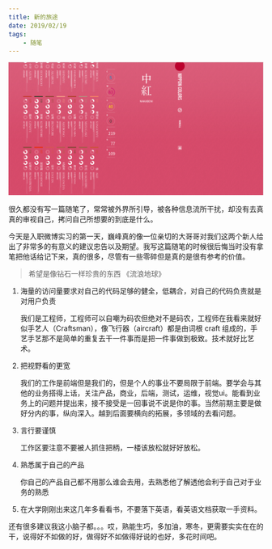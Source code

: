 ```yaml
---
title: 新的旅途
date: 2019/02/19
tags:
	- 随笔
---
```


![](/img/newt.png)

很久都没有写一篇随笔了，常常被外界所引导，被各种信息流所干扰，却没有去真真的审视自己，拷问自己所想要的到底是什么。

今天是入职微博实习的第一天，巍峰真的像一位亲切的大哥哥对我们这两个新人给出了非常多的有意义的建议忠告以及期望。我写这篇随笔的时候很后悔当时没有拿笔把他话给记下来，真的很多，尽管有一些零碎但是真的是很有参考的价值。

> 希望是像钻石一样珍贵的东西
>                             《流浪地球》

<!--more-->

1. 海量的访问量要求对自己的代码足够的健全，低耦合，对自己的代码负责就是对用户负责

   我们是工程师，工程师可以自嘲为码农但绝对不是码农，工程师在我看来就好似手艺人（Craftsman），像飞行器（aircraft）都是由词根 craft 组成的，手艺手艺那不是简单的重复去干一件事而是把一件事做到极致。技术就好比艺术。

2. 把视野看的更宽

   我们的工作是前端但是我们的，但是个人的事业不要局限于前端。要学会与其他的业务搭得上话，关注产品，商业，后端，测试，运维，视觉ui。能看到业务上的问题并提出来，接不接受是一回事说不说是你的事。当然前期主要是做好分内的事，纵向深入。越到后面要横向的拓展，多领域的去看问题。

3. 言行要谨慎

   工作区要注意不要被人抓住把柄，一楼该放松就好好放松。

4. 熟悉属于自己的产品

   你自己的产品自己都不用那么谁会去用，去熟悉他了解透他会利于自己对于业务的熟悉

5. 在大学刚刚出来这几年多看看书，不要落下英语，看英语文档获取一手资料。



还有很多建议我这小脑子都。。。哎，熟能生巧，多加油，寒冬，更需要实实在在的干，说得好不如做的好，做得好不如做得好说的也好，多花时间吧。



